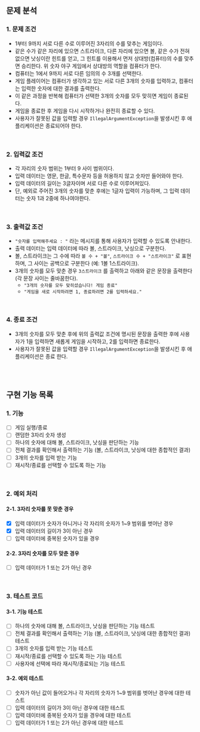 ## 문제 분석

### 1. 문제 조건

* 1부터 9까지 서로 다른 수로 이루어진 3자리의 수를 맞추는 게임이다.
* 같은 수가 같은 자리에 있으면 스트라이크, 다른 자리에 있으면 볼, 같은 수가 전혀 없으면 낫싱이란 힌트를 얻고, 그 힌트를 이용해서 먼저 상대방(컴퓨터)의 수를 맞추면 승리한다.
  위 숫자 야구 게임에서 상대방의 역할을 컴퓨터가 한다.
* 컴퓨터는 1에서 9까지 서로 다른 임의의 수 3개를 선택한다.
* 게임 플레이어는 컴퓨터가 생각하고 있는 서로 다른 3개의 숫자를 입력하고, 컴퓨터는 입력한 숫자에 대한 결과를 출력한다.
* 이 같은 과정을 반복해 컴퓨터가 선택한 3개의 숫자를 모두 맞히면 게임이 종료된다.
* 게임을 종료한 후 게임을 다시 시작하거나 완전히 종료할 수 있다.
* 사용자가 잘못된 값을 입력할 경우 `IllegalArgumentException`을 발생시킨 후 애플리케이션은 종료되어야 한다.

<br>

### 2. 입력값 조건

* 각 자리의 숫자 범위는 1부터 9 사이 범위이다.
* 입력 데이터는 영문, 한글, 특수문자 등을 허용하지 않고 숫자만 들어와야 한다.
* 입력 데이터의 길이는 3글자이며 서로 다른 수로 이루어져있다.
* 단, 예외로 주어진 3개의 숫자를 맞춘 후에는 1글자 입력이 가능하며, 그 입력 데이터는 숫자 1과 2중에 하나여야한다.

<br>

### 3. 출력값 조건

* `"숫자를 입력해주세요 : "` 라는 메시지를 통해 사용자가 입력할 수 있도록 안내한다.
* 출력 데이터는 입력 데이터에 따라 볼, 스트라이크, 낫싱으로 구분한다.
* 볼, 스트라이크는 그 수에 따라 `볼 수 + "볼"`, `스트라이크 수 + "스트라이크"` 로 표현하며, 그 사이는 공백으로 구분한다 (예: 1볼 1스트라이크).
* 3개의 숫자를 모두 맞춘 경우 `3스트라이크` 를 출력하고 아래와 같은 문장을 출력한다(각 문장 사이는 줄바꿈한다).
    * `"3개의 숫자를 모두 맞히셨습니다! 게임 종료"`
    * `"게임을 새로 시작하려면 1, 종료하려면 2를 입력하세요."`

<br>

### 4. 종료 조건

* 3개의 숫자를 모두 맞춘 후에 위의 출력값 조건에 명시된 문장을 출력한 후에 사용자가 1을 입력하면 새롭게 게임을 시작하고, 2를 입력하면 종료한다.
* 사용자가 잘못된 값을 입력할 경우 `IllegalArgumentException`을 발생시킨 후 애플리케이션은 종료 한다.

<br><br>

## 구현 기능 목록

### 1. 기능

- [ ] 게임 실행/종료
- [ ] 랜덤한 3자리 숫자 생성
- [ ] 하나의 숫자에 대해 볼, 스트라이크, 낫싱을 판단하는 기능
- [ ] 전체 결과를 확인해서 출력하는 기능 (볼, 스트라이크, 낫싱에 대한 종합적인 결과)
- [ ] 3개의 숫자를 입력 받는 기능
- [ ] 재시작/종료를 선택할 수 있도록 하는 기능

<br>

### 2. 예외 처리

#### 2-1. 3자리 숫자를 못 맞춘 경우

- [x] 입력 데이터가 숫자가 아니거나 각 자리의 숫자가 1~9 범위를 벗어난 경우
- [x] 입력 데이터의 길이가 3이 아닌 경우
- [ ] 입력 데이터에 중복된 숫자가 있을 경우

#### 2-2. 3자리 숫자를 모두 맞춘 경우

- [ ] 입력 데이터가 1 또는 2가 아닌 경우

<br>

### 3. 테스트 코드

#### 3-1. 기능 테스트

- [ ] 하나의 숫자에 대해 볼, 스트라이크, 낫싱을 판단하는 기능 테스트
- [ ] 전체 결과를 확인해서 출력하는 기능 (볼, 스트라이크, 낫싱에 대한 종합적인 결과) 테스트
- [ ] 3개의 숫자를 입력 받는 기능 테스트
- [ ] 재시작/종료를 선택할 수 있도록 하는 기능 테스트
- [ ] 사용자에 선택에 따라 재시작/종료되는 기능 테스트

#### 3-2. 예외 테스트

- [ ] 숫자가 아닌 값이 들어오거나 각 자리의 숫자가 1~9 범위를 벗어난 경우에 대한 테스트
- [ ] 입력 데이터의 길이가 3이 아닌 경우에 대한 테스트
- [ ] 입력 데이터에 중복된 숫자가 있을 경우에 대한 테스트
- [ ] 입력 데이터가 1 또는 2가 아닌 경우에 대한 테스트  